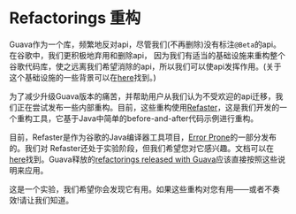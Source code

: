 # Refactorings 重构


Guava作为一个库，频繁地反对api，尽管我们(不再删除)没有标注`@Beta`的api。在谷歌中，我们更积极地弃用和删除api，
因为我们有适当的基础设施来重构整个谷歌代码库，使之远离我们希望消除的api，所以我们可以使api发挥作用。(关于这个基础设施的一些背景可以在[here][monolithic]找到。)

为了减少升级Guava版本的痛苦，并帮助用户从我们认为不受欢迎的api迁移，我们正在尝试发布一些内部重构。目前，这些重构使用[Refaster][refaster]，这是我们开发的一个重构工具，它基于Java中简单的before-and-after代码示例进行重构。

目前，Refaster是作为谷歌的Java编译器工具项目，[Error Prone]的一部分发布的。我们对
Refaster还处于实验阶段，但我们希望您对它感兴趣。文档可以在[here][refaster-docs]找到。Guava释放的[refactorings released with Guava][refactorings]应该直接按照这些说明来应用。

这是一个实验，我们希望你会发现它有用。如果这些重构对您有用——或者不奏效!请让我们知道。

[monolithic]: https://cacm.acm.org/magazines/2016/7/204032-why-google-stores-billions-of-lines-of-code-in-a-single-repository/fulltext
[refaster]: https://research.google.com/pubs/archive/41876.pdf
[refaster-docs]: https://errorprone.info/docs/refaster
[refactorings]: https://github.com/google/guava/tree/master/refactorings
[no longer delete]: https://groups.google.com/forum/?utm_medium=email&utm_source=footer#!msg/guava-discuss/rX-QXo-67ZU/gLEvfV4CAwAJ
[Error Prone]: https://github.com/google/error-prone
